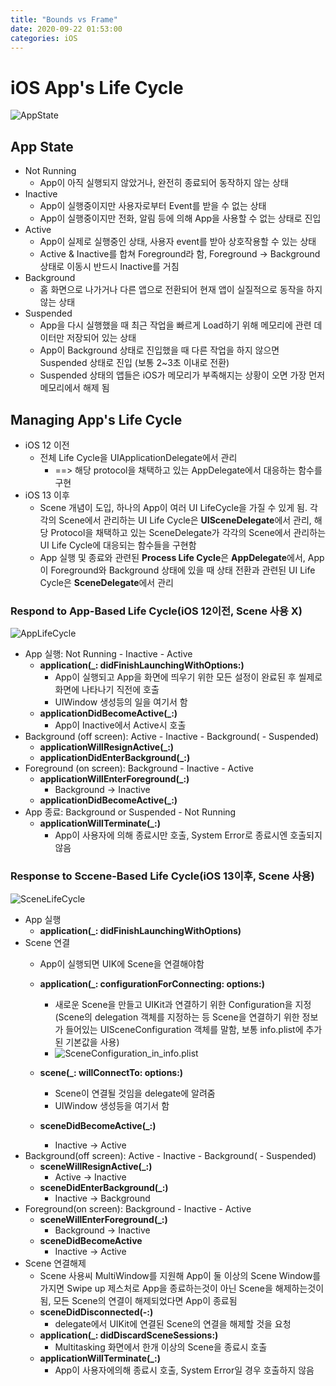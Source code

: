 ```yaml
---
title: "Bounds vs Frame"
date: 2020-09-22 01:53:00
categories: iOS
---
```


# iOS App's Life Cycle

![AppState](https://hankyojeong.github.io/assets/images/iOS/AppState.png)

## App State
- Not Running
  - App이 아직 실행되지 않았거나, 완전히 종료되어 동작하지 않는 상태
- Inactive
  - App이 실행중이지만 사용자로부터 Event를 받을 수 없는 상태
  - App이 실행중이지만 전화, 알림 등에 의해 App을 사용할 수 없는 상태로 진입
- Active
  - App이 실제로 실행중인 상태, 사용자 event를 받아 상호작용할 수 있는 상태
  - Active & Inactive를 합쳐 Foreground라 함, Foreground -> Background 상태로 이동시 반드시 Inactive를 거침
- Background
  - 홈 화면으로 나가거나 다른 앱으로 전환되어 현재 앱이 실질적으로 동작을 하지 않는 상태
- Suspended
  - App을 다시 실행했을 때 최근 작업을 빠르게 Load하기 위해 메모리에 관련 데이터만 저장되어 있는 상태
  - App이 Background 상태로 진입했을 때 다른 작업을 하지 않으면 Suspended 상태로 진입 (보통 2~3초 이내로 전환)
  - Suspended 상태의 앱들은 iOS가 메모리가 부족해지는 상황이 오면 가장 먼저 메모리에서 해제 됨

## Managing App's Life Cycle
- iOS 12 이전
  - 전체 Life Cycle을 UIApplicationDelegate에서 관리
    - ==> 해당 protocol을 채택하고 있는 AppDelegate에서 대응하는 함수를 구현
- iOS 13 이후
  - Scene 개념이 도입, 하나의 App이 여러 UI LifeCycle을 가질 수 있게 됨. 각각의 Scene에서 관리하는 UI Life Cycle은 **UISceneDelegate**에서 관리, 해당 Protocol을 채택하고 있는 SceneDelegate가 각각의 Scene에서 관리하는 UI Life Cycle에 대응되는 함수들을 구현함
  - App 실행 및 종료와 관련된 **Process Life Cycle**은 **AppDelegate**에서, App이 Foreground와 Background 상태에 있을 때 상태 전환과 관련된 UI Life Cycle은 **SceneDelegate**에서 관리

### Respond to App-Based Life Cycle(iOS 12이전, Scene 사용 X)
![AppLifeCycle](https://hankyojeong.github.io/assets/images/iOS/AppLifeCycle.png)

- App 실행: Not Running - Inactive - Active
  - **application(_: didFinishLaunchingWithOptions:)**
    - App이 실행되고 App을 화면에 띄우기 위한 모든 설정이 완료된 후 씰제로 화면에 나타나기 직전에 호출
    - UIWindow 생성등의 일을 여기서 함
  - **applicationDidBecomeActive(_:)**
    - App이 Inactive에서 Active시 호출
- Background (off screen): Active - Inactive - Background( - Suspended)
  - **applicationWillResignActive(_:)**
  - **applicationDidEnterBackground(_:)**
- Foreground (on screen): Background - Inactive - Active
  - **applicationWillEnterForeground(_:)**
    - Background -> Inactive
  - **applicationDidBecomeActive(_:)**
- App 종료: Background or Suspended - Not Running
  - **applicationWillTerminate(_:)**
    - App이 사용자에 의해 종료시만 호출, System Error로 종료시엔 호출되지 않음

### Response to Sccene-Based Life Cycle(iOS 13이후, Scene 사용)
![SceneLifeCycle](https://hankyojeong.github.io/assets/images/iOS/SceneLifeCycle.png)

- App 실행
  - **application(_: didFinishLaunchingWithOptions)**
- Scene 연결
  - App이 실행되면 UIK에 Scene을 연결해야함
  - **application(_: configurationForConnecting: options:)**
    - 새로운 Scene을 만들고 UIKit과 연결하기 위한 Configuration을 지정(Scene의 delegation 객체를 지정하는 등 Scene을 연결하기 위한 정보가 들어있는 UISceneConfiguration 객체를 말함, 보통 info.plist에 추가된 기본값을 사용)
    - ![SceneConfiguration_in_info.plist](https://hankyojeong.github.io/assets/images/iOS/infoPlist_SceneConfiguration.png)

  - **scene(_: willConnectTo: options:)**
    - Scene이 연결될 것임을 delegate에 알려줌
    - UIWindow 생성등을 여기서 함
  - **sceneDidBecomeActive(_:)**
    - Inactive -> Active
- Background(off screen): Active - Inactive - Background( - Suspended)
  - **sceneWillResignActive(_:)**
    - Active -> Inactive
  - **sceneDidEnterBackground(_:)**
    - Inactive -> Background
- Foreground(on screen): Background - Inactive - Active
  - **sceneWillEnterForeground(_:)**
    - Background -> Inactive
  - **sceneDidBecomeActive**
    - Inactive -> Active
- Scene 연결해제
  - Scene 사용씨 MultiWindow를 지원해 App이 둘 이상의 Scene Window를 가지면 Swipe up 제스처로 App을 종료하는것이 아닌 Scene을 해제하는것이 됨, 모든 Scene의 연결이 해제되었다면 App이 종료됨
  - **sceneDidDisconnected(-:)**
    - delegate에서 UIKit에 연결된 Scene의 연결을 해제할 것을 요청
  - **application(_: didDiscardSceneSessions:)**
    - Multitasking 화면에서 한개 이상의 Scene을 종료시 호출
  - **applicationWillTerminate(_:)**
    - App이 사용자에의해 종료시 호출, System Error일 경우 호출하지 않음